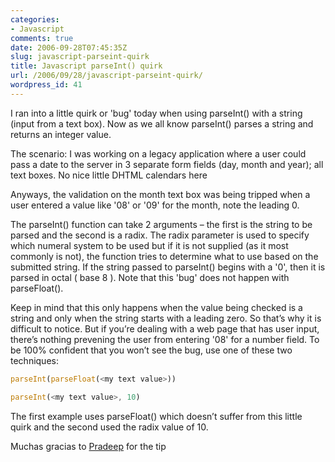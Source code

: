 ```yaml
---
categories:
- Javascript
comments: true
date: 2006-09-28T07:45:35Z
slug: javascript-parseint-quirk
title: Javascript parseInt() quirk
url: /2006/09/28/javascript-parseint-quirk/
wordpress_id: 41
---
```


I ran into a little quirk or 'bug' today when using parseInt() with a string (input from a text box). Now as we all know parseInt() parses a string and returns an integer value.

The scenario: I was working on a legacy application where a user could pass a date to the server in 3 separate form fields (day, month and year); all text boxes. No nice little DHTML calendars here 

Anyways, the validation on the month text box was being tripped when a user entered a value like '08' or '09' for the month, note the leading 0.

The parseInt() function can take 2 arguments – the first is the string to be parsed and the second is a radix. The radix parameter is used to specify which numeral system to be used but if it is not supplied (as it most commonly is not), the function tries to determine what to use based on the submitted string. If the string passed to parseInt() begins with a '0', then it is parsed in octal ( base 8 ). Note that this 'bug' does not happen with parseFloat().

Keep in mind that this only happens when the value being checked is a string and only when the string starts with a leading zero. So that’s why it is difficult to notice. But if you’re dealing with a web page that has user input, there’s nothing prevening the user from entering '08' for a number field. To be 100% confident that you won’t see the bug, use one of these two techniques:

``` javascript
parseInt(parseFloat(<my text value>))

parseInt(<my text value>, 10)
```

The first example uses parseFloat() which doesn’t suffer from this little quirk and the second used the radix value of 10.

Muchas gracias to [Pradeep](http://www.go4expert.com/forums/showthread.php?t=857) for the tip
